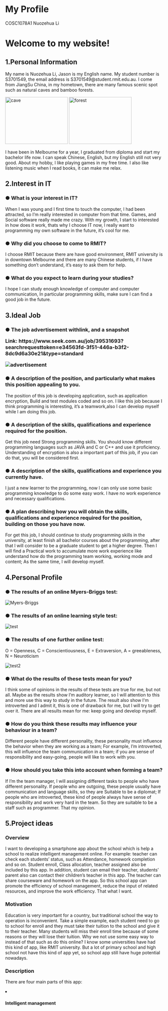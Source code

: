 <h1>My Profile</h1>
COSC1078A1
Nuozehua Li
<h1>Welcome to my website!</h1>

<html>
  <head>
  <title> My assignment 1</title>
  </head>
<body>
  <h2>1.Personal Information</h2>
  <p>My name is Nuozehua Li, Jason is my English name. 
    My student number is S3701549, the email address is S3701549@student.rmit.edu.au.
    I come from JiangSu China, in my hometown, there are many famous scenic spot such as natural caves and bamboo forests.</p>
    <img src="cave.jpg" alt="cave" width="200" height="150">
    <img src="bamboo forest.jpg" alt="forest" width="200" height="150">
    <p>I have been in Melbourne for a year, I graduated from diploma and start my bachelor life now. I can speak Chinese, English, but     my English still not very good.
    About my hobby, l like playing games in my free time. I also like listening music when I read books, it can make me relax.</p>

<h2>2.Interest in IT</h2>

  <h3>● What is your interest in IT?</h3>
  <p>When I was young and I first time to touch the computer, l had been attracted, so I’m really interested in computer from that time. Games, and Social software really made me crazy. With my growth, I start to interested in how does it work, thats why I choose IT now, l really want to programming my own software in the future, it’s cool for me.</p>
  <h3>● Why did you choose to come to RMIT? </h3>
  <p>I choose RMIT because there are have good environment, RMIT university is in downtown Melbourne and there are many Chinese students, if I have something don’t understand, it’s easy to ask them for help.   </p>
  <h3>● What do you expect to learn during your studies?</h3>
  <p>I hope I can study enough knowledge of computer and computer communication, In particular programming skills, make sure l can find a good job in the future.</p>
  
  
  <h2>3.Ideal Job</h2>
  
  <h3>● The job advertisement withlink, and a snapshot

  <p>Link: https://www.seek.com.au/job/39531693?searchrequesttoken=e34563fd-3f51-446a-b3f2-8dc9d6a30e21&type=standard </p>
  
   <img src="advertisement.PNG" alt="advertisement">

<h3> ● A description of the position, and particularly what makes this position appealing to you.</h3>

<p>The position of this job is developing application, such as application encryption, Build and test modules coded and so on. I like this job because I think programming is interesting, it’s a teamwork,also I can develop myself while l am doing this job.</p>

<h3> ● A description of the skills, qualifications and experience required for the position. </h3>
<p>Get this job need Strong programming skills. You should know different programming languages such as JAVA and C or C++ and use it proficiency. Understanding of encryption is also a important part of this job, if you can do that, you will be considered first.</p>

<h3> ● A description of the skills, qualifications and experience you currently have.</h3>

<p>I just a new learner to the programming, now l can only use some basic programming knowledge to do some easy work. I have no work experience and necessary qualifications.</p>

 <h3> ● A plan describing how you will obtain the skills, qualifications and experience required for the position, building on those you have now.</h3>

<p>For get this job, I should continue to study programming skills in the university, at least finish all bachelor courses about the programming, after that l will consider to be a graduate student to get a higher degree. Then I will find a Practical work to accumulate more work experience like understand how do the programming team working, working mode and content; As the same time, l will develop myself.</p>

<h2>4.Personal Profile</h2>
<h3> ● The results of an online Myers-Briggs test:</h3>
<img src="Myers-Briggs test.PNG" alt="Myers-Briggs">
<h3>● The results of an online learning style test: </h3>
<img src="online learning style test.PNG" alt="test">
<h3>● The results of one further online test:</h3>
<p>
O = Openness,
C = Conscientiousness,
E = Extraversion,
A = greeableness,
N = Neuroticism</p>
<img src="Big five personality test.PNG" alt="test2">

<h3>● What do the results of these tests mean for you? </h3>
<p>I think some of opinions in the results of these tests are true for me, but not all. Maybe as the results show I’m auditory learner, so I will attention to this and more use this way to study in the future. The result also show I'm introverted and I admit it, this is one of drawback for me, but l will  try to get over it. There are all results mean for me: keep going and develop myself.</p>

<h3>● How do you think these results may influence your behaviour in a team? </h3>
<p>Different people have different personality, these personality must influence the behavior when they are working as a team; 
For example, I’m introverted, this will influence the team communication in a team;
if you are sense of responsibility and easy-going, people will like to work with you. </p>

<h3>● How should you take this into account when forming a team?</h3>
<p>If I’m the team manager, I will assigning different tasks to people who have different personality. If people who are outgoing, these people usually have communication and language skills, so they are Suitable to be a diplomat; If people who are introverted, these kind of people always have sense of responsibility and work very hard in the team. So they are suitable to be a staff such as programmer.
That my opinion.</p>

<h2>5.Project ideas</h2>
<h3>Overview</h3>
<p>I want to developing a smartphone app about the school which is help a school to realize intelligent management online. For example: teacher can check each students’ status, such as Attendance, homework completion and so on. Student enroll, Class allocation, teacher assigned also be included by this app. In addition, student can email their teacher, students’ parent also can contact their children’s teacher in this app. The teacher can share courseware and homework on the app. 
So this school app can promote the efficiency of school management, reduce the input of related resources, and improve the work efficiency. That what I want.</p>
<h3>Motivation</h3>
<p>Education is very important for a country, but traditional school the way to operation is inconvenient. Take a simple example, each student need to go to school for enroll and they must take their tuition to the school and give it to their teacher. Many students will miss their enroll time because of some reasons or they will lose their tuition. Why we not use some easy way to instead of that such as do this online? I know some universities have had this kind of app, like RMIT university. But a lot of primary school and high school 
not have this kind of app yet, so school app still have huge potential nowadays.</p>
<h3>Description </h3>
<p>There are four main parts of this app:</p>
<li><br><h4>Intelligent management</h4></li>
